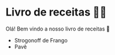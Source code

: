 # Livro de receitas :man_cook:

Olá! Bem vindo a nosso livro de receitas :wave:

- Strogonoff de Frango
- Pavê

